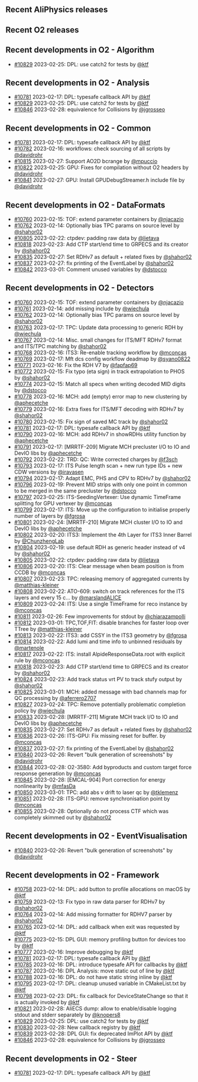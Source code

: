 ## Recent AliPhysics releases
## Recent O2 releases
## Recent developments in O2 - Algorithm
- [\#10829](https://github.com/AliceO2Group/AliceO2/pull/10829) 2023-02-25: DPL: use catch2 for tests by [@ktf](https://github.com/ktf)
## Recent developments in O2 - Analysis
- [\#10781](https://github.com/AliceO2Group/AliceO2/pull/10781) 2023-02-17: DPL: typesafe callback API by [@ktf](https://github.com/ktf)
- [\#10829](https://github.com/AliceO2Group/AliceO2/pull/10829) 2023-02-25: DPL: use catch2 for tests by [@ktf](https://github.com/ktf)
- [\#10846](https://github.com/AliceO2Group/AliceO2/pull/10846) 2023-02-28: equivalence for Collisions by [@jgrosseo](https://github.com/jgrosseo)
## Recent developments in O2 - Common
- [\#10781](https://github.com/AliceO2Group/AliceO2/pull/10781) 2023-02-17: DPL: typesafe callback API by [@ktf](https://github.com/ktf)
- [\#10782](https://github.com/AliceO2Group/AliceO2/pull/10782) 2023-02-16: workflows: check sourcing of all scripts by [@davidrohr](https://github.com/davidrohr)
- [\#10815](https://github.com/AliceO2Group/AliceO2/pull/10815) 2023-02-27: Support AO2D bcrange by [@mpuccio](https://github.com/mpuccio)
- [\#10822](https://github.com/AliceO2Group/AliceO2/pull/10822) 2023-02-25: GPU: Fixes for compilation without O2 headers by [@davidrohr](https://github.com/davidrohr)
- [\#10841](https://github.com/AliceO2Group/AliceO2/pull/10841) 2023-02-27: GPU: Install GPUDebugStreamer.h include file by [@davidrohr](https://github.com/davidrohr)
## Recent developments in O2 - DataFormats
- [\#10760](https://github.com/AliceO2Group/AliceO2/pull/10760) 2023-02-15: TOF: extend parameter containers by [@njacazio](https://github.com/njacazio)
- [\#10762](https://github.com/AliceO2Group/AliceO2/pull/10762) 2023-02-14: Optionally bias TPC params on source level by [@shahor02](https://github.com/shahor02)
- [\#10805](https://github.com/AliceO2Group/AliceO2/pull/10805) 2023-02-22: ctpdev: padding raw data by [@lietava](https://github.com/lietava)
- [\#10818](https://github.com/AliceO2Group/AliceO2/pull/10818) 2023-02-23: Add CTP start/end time to GRPECS and its creator by [@shahor02](https://github.com/shahor02)
- [\#10835](https://github.com/AliceO2Group/AliceO2/pull/10835) 2023-02-27: Set RDHv7 as default + related fixes by [@shahor02](https://github.com/shahor02)
- [\#10837](https://github.com/AliceO2Group/AliceO2/pull/10837) 2023-02-27: fix printing of the EventLabel by [@shahor02](https://github.com/shahor02)
- [\#10842](https://github.com/AliceO2Group/AliceO2/pull/10842) 2023-03-01: Comment unused variables by [@dstocco](https://github.com/dstocco)
## Recent developments in O2 - Detectors
- [\#10760](https://github.com/AliceO2Group/AliceO2/pull/10760) 2023-02-15: TOF: extend parameter containers by [@njacazio](https://github.com/njacazio)
- [\#10761](https://github.com/AliceO2Group/AliceO2/pull/10761) 2023-02-14: add missing include by [@wiechula](https://github.com/wiechula)
- [\#10762](https://github.com/AliceO2Group/AliceO2/pull/10762) 2023-02-14: Optionally bias TPC params on source level by [@shahor02](https://github.com/shahor02)
- [\#10763](https://github.com/AliceO2Group/AliceO2/pull/10763) 2023-02-17: TPC: Update data processing to generic RDH by [@wiechula](https://github.com/wiechula)
- [\#10767](https://github.com/AliceO2Group/AliceO2/pull/10767) 2023-02-14: Misc. small changes for ITS/MFT RDHv7 format and ITS/TPC matching by [@shahor02](https://github.com/shahor02)
- [\#10768](https://github.com/AliceO2Group/AliceO2/pull/10768) 2023-02-16: ITS3: Re-enable tracking workflow by [@mconcas](https://github.com/mconcas)
- [\#10769](https://github.com/AliceO2Group/AliceO2/pull/10769) 2023-02-17: Mft dcs config workflow deadmap by [@syano0822](https://github.com/syano0822)
- [\#10771](https://github.com/AliceO2Group/AliceO2/pull/10771) 2023-02-16: Fix the RDH V7 by [@fapfap69](https://github.com/fapfap69)
- [\#10772](https://github.com/AliceO2Group/AliceO2/pull/10772) 2023-02-15: Fix typo (eta sign) in track extrapolation to PHOS by [@shahor02](https://github.com/shahor02)
- [\#10774](https://github.com/AliceO2Group/AliceO2/pull/10774) 2023-02-15: Match all specs when writing decoded MID digits by [@dstocco](https://github.com/dstocco)
- [\#10778](https://github.com/AliceO2Group/AliceO2/pull/10778) 2023-02-16: MCH: add (empty) error map to new clustering by [@aphecetche](https://github.com/aphecetche)
- [\#10779](https://github.com/AliceO2Group/AliceO2/pull/10779) 2023-02-16: Extra fixes for ITS/MFT decoding with RDHv7 by [@shahor02](https://github.com/shahor02)
- [\#10780](https://github.com/AliceO2Group/AliceO2/pull/10780) 2023-02-15: Fix sign of saved MC track by [@shahor02](https://github.com/shahor02)
- [\#10781](https://github.com/AliceO2Group/AliceO2/pull/10781) 2023-02-17: DPL: typesafe callback API by [@ktf](https://github.com/ktf)
- [\#10790](https://github.com/AliceO2Group/AliceO2/pull/10790) 2023-02-16: MCH: add RDHv7 in showRDHs utility function by [@aphecetche](https://github.com/aphecetche)
- [\#10791](https://github.com/AliceO2Group/AliceO2/pull/10791) 2023-02-17: [MRRTF-209] Migrate MCH precluster I/O to IO and DevIO libs by [@aphecetche](https://github.com/aphecetche)
- [\#10792](https://github.com/AliceO2Group/AliceO2/pull/10792) 2023-02-22: TRD: QC: Write corrected charges by [@f3sch](https://github.com/f3sch)
- [\#10793](https://github.com/AliceO2Group/AliceO2/pull/10793) 2023-02-17: ITS Pulse length scan + new run type IDs + new CDW versions by [@iravasen](https://github.com/iravasen)
- [\#10794](https://github.com/AliceO2Group/AliceO2/pull/10794) 2023-02-17: Adapt EMC, PHS and CPV to RDHv7 by [@shahor02](https://github.com/shahor02)
- [\#10796](https://github.com/AliceO2Group/AliceO2/pull/10796) 2023-02-19: Prevent MID strips with only one point in common to be merged in the same precluster by [@dstocco](https://github.com/dstocco)
- [\#10797](https://github.com/AliceO2Group/AliceO2/pull/10797) 2023-02-25: ITS-SeedingVertexer: Use dynamic TimeFrame splitting for GPU vertexer by [@mconcas](https://github.com/mconcas)
- [\#10799](https://github.com/AliceO2Group/AliceO2/pull/10799) 2023-02-17: ITS: Move up the configuration to initialise properly number of layers by [@fgrosa](https://github.com/fgrosa)
- [\#10801](https://github.com/AliceO2Group/AliceO2/pull/10801) 2023-02-24: [MRRTF-210] Migrate MCH cluster I/O to IO and DevIO libs by [@aphecetche](https://github.com/aphecetche)
- [\#10802](https://github.com/AliceO2Group/AliceO2/pull/10802) 2023-02-20: ITS3: Implement the 4th Layer for ITS3 Inner Barrel by [@ChunzhengLab](https://github.com/ChunzhengLab)
- [\#10804](https://github.com/AliceO2Group/AliceO2/pull/10804) 2023-02-19: use default RDH as generic header instead of v4 by [@shahor02](https://github.com/shahor02)
- [\#10805](https://github.com/AliceO2Group/AliceO2/pull/10805) 2023-02-22: ctpdev: padding raw data by [@lietava](https://github.com/lietava)
- [\#10806](https://github.com/AliceO2Group/AliceO2/pull/10806) 2023-02-20: ITS: Clear message when beam position is from CCDB by [@mconcas](https://github.com/mconcas)
- [\#10807](https://github.com/AliceO2Group/AliceO2/pull/10807) 2023-02-23: TPC: releasing memory of aggregated currents by [@matthias-kleiner](https://github.com/matthias-kleiner)
- [\#10808](https://github.com/AliceO2Group/AliceO2/pull/10808) 2023-02-22: ATO-609: switch on track references for the ITS layers and every 15 c… by [@marslandALICE](https://github.com/marslandALICE)
- [\#10809](https://github.com/AliceO2Group/AliceO2/pull/10809) 2023-02-24: ITS: Use a single TimeFrame for reco instance by [@mconcas](https://github.com/mconcas)
- [\#10811](https://github.com/AliceO2Group/AliceO2/pull/10811) 2023-02-26: Few improvements for stdout by [@chiarazampolli](https://github.com/chiarazampolli)
- [\#10812](https://github.com/AliceO2Group/AliceO2/pull/10812) 2023-03-01: TPC,TOF,FIT: disable branches for faster loop over TTree by [@matthias-kleiner](https://github.com/matthias-kleiner)
- [\#10813](https://github.com/AliceO2Group/AliceO2/pull/10813) 2023-02-22: ITS3: add CSSY in the ITS3 geometry by [@fgrosa](https://github.com/fgrosa)
- [\#10814](https://github.com/AliceO2Group/AliceO2/pull/10814) 2023-02-22: Add lumi and time info to unbinned residuals by [@martenole](https://github.com/martenole)
- [\#10817](https://github.com/AliceO2Group/AliceO2/pull/10817) 2023-02-22: ITS: install AlpideResponseData.root with explicit rule by [@mconcas](https://github.com/mconcas)
- [\#10818](https://github.com/AliceO2Group/AliceO2/pull/10818) 2023-02-23: Add CTP start/end time to GRPECS and its creator by [@shahor02](https://github.com/shahor02)
- [\#10824](https://github.com/AliceO2Group/AliceO2/pull/10824) 2023-02-23: Add track status vrt PV to track stufy output by [@shahor02](https://github.com/shahor02)
- [\#10825](https://github.com/AliceO2Group/AliceO2/pull/10825) 2023-03-01: MCH: added message with bad channels map for QC processing by [@aferrero2707](https://github.com/aferrero2707)
- [\#10827](https://github.com/AliceO2Group/AliceO2/pull/10827) 2023-02-24: TPC: Remove potentially problematic completion policy by [@wiechula](https://github.com/wiechula)
- [\#10833](https://github.com/AliceO2Group/AliceO2/pull/10833) 2023-02-28: [MRRTF-211] Migrate MCH track I/O to IO and DevIO libs by [@aphecetche](https://github.com/aphecetche)
- [\#10835](https://github.com/AliceO2Group/AliceO2/pull/10835) 2023-02-27: Set RDHv7 as default + related fixes by [@shahor02](https://github.com/shahor02)
- [\#10836](https://github.com/AliceO2Group/AliceO2/pull/10836) 2023-02-26: ITS-GPU: Fix missing reset for buffer. by [@mconcas](https://github.com/mconcas)
- [\#10837](https://github.com/AliceO2Group/AliceO2/pull/10837) 2023-02-27: fix printing of the EventLabel by [@shahor02](https://github.com/shahor02)
- [\#10840](https://github.com/AliceO2Group/AliceO2/pull/10840) 2023-02-26: Revert "bulk generation of screenshots" by [@davidrohr](https://github.com/davidrohr)
- [\#10844](https://github.com/AliceO2Group/AliceO2/pull/10844) 2023-02-28: O2-3580: Add byproducts and custom target force response generation by [@mconcas](https://github.com/mconcas)
- [\#10845](https://github.com/AliceO2Group/AliceO2/pull/10845) 2023-02-28: [EMCAL-904] Port correction for energy nonlinearity by [@mfasDa](https://github.com/mfasDa)
- [\#10850](https://github.com/AliceO2Group/AliceO2/pull/10850) 2023-03-01: TPC: add abs v drift to laser qc by [@tklemenz](https://github.com/tklemenz)
- [\#10851](https://github.com/AliceO2Group/AliceO2/pull/10851) 2023-02-28: ITS-GPU: remove synchronisation point by [@mconcas](https://github.com/mconcas)
- [\#10855](https://github.com/AliceO2Group/AliceO2/pull/10855) 2023-02-28: Optionally do not process CTF which was completely skimmed out by [@shahor02](https://github.com/shahor02)
## Recent developments in O2 - EventVisualisation
- [\#10840](https://github.com/AliceO2Group/AliceO2/pull/10840) 2023-02-26: Revert "bulk generation of screenshots" by [@davidrohr](https://github.com/davidrohr)
## Recent developments in O2 - Framework
- [\#10758](https://github.com/AliceO2Group/AliceO2/pull/10758) 2023-02-14: DPL: add button to profile allocations on macOS by [@ktf](https://github.com/ktf)
- [\#10759](https://github.com/AliceO2Group/AliceO2/pull/10759) 2023-02-13: Fix typo in raw data parser for RDHv7 by [@shahor02](https://github.com/shahor02)
- [\#10764](https://github.com/AliceO2Group/AliceO2/pull/10764) 2023-02-14: Add missing formatter for RDHV7 parser by [@shahor02](https://github.com/shahor02)
- [\#10765](https://github.com/AliceO2Group/AliceO2/pull/10765) 2023-02-14: DPL: add callback when exit was requested by [@ktf](https://github.com/ktf)
- [\#10775](https://github.com/AliceO2Group/AliceO2/pull/10775) 2023-02-15: DPL GUI: memory profiling button for devices too by [@ktf](https://github.com/ktf)
- [\#10777](https://github.com/AliceO2Group/AliceO2/pull/10777) 2023-02-16: Improve debugging by [@ktf](https://github.com/ktf)
- [\#10781](https://github.com/AliceO2Group/AliceO2/pull/10781) 2023-02-17: DPL: typesafe callback API by [@ktf](https://github.com/ktf)
- [\#10785](https://github.com/AliceO2Group/AliceO2/pull/10785) 2023-02-16: DPL: introduce typesafe API for callbacks by [@ktf](https://github.com/ktf)
- [\#10787](https://github.com/AliceO2Group/AliceO2/pull/10787) 2023-02-16: DPL Analysis: move static out of line by [@ktf](https://github.com/ktf)
- [\#10788](https://github.com/AliceO2Group/AliceO2/pull/10788) 2023-02-16: DPL: do not have static string inline by [@ktf](https://github.com/ktf)
- [\#10795](https://github.com/AliceO2Group/AliceO2/pull/10795) 2023-02-17: DPL: cleanup unused variable in CMakeList.txt by [@ktf](https://github.com/ktf)
- [\#10798](https://github.com/AliceO2Group/AliceO2/pull/10798) 2023-02-23: DPL: fix callback for DeviceStateChange so that it is actually invoked by [@ktf](https://github.com/ktf)
- [\#10821](https://github.com/AliceO2Group/AliceO2/pull/10821) 2023-02-28: AliECS dump: allow to enable/disable logging stdout and stderr separately by [@knopers8](https://github.com/knopers8)
- [\#10829](https://github.com/AliceO2Group/AliceO2/pull/10829) 2023-02-25: DPL: use catch2 for tests by [@ktf](https://github.com/ktf)
- [\#10830](https://github.com/AliceO2Group/AliceO2/pull/10830) 2023-02-28: New callback registry by [@ktf](https://github.com/ktf)
- [\#10839](https://github.com/AliceO2Group/AliceO2/pull/10839) 2023-02-28: DPL GUI: fix deprecated ImPlot API by [@ktf](https://github.com/ktf)
- [\#10846](https://github.com/AliceO2Group/AliceO2/pull/10846) 2023-02-28: equivalence for Collisions by [@jgrosseo](https://github.com/jgrosseo)
## Recent developments in O2 - Steer
- [\#10781](https://github.com/AliceO2Group/AliceO2/pull/10781) 2023-02-17: DPL: typesafe callback API by [@ktf](https://github.com/ktf)
